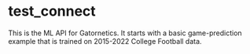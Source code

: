 # test_connect
This is the ML API for Gatornetics. It starts with a basic game-prediction example that is trained on 2015-2022 College Football data.
